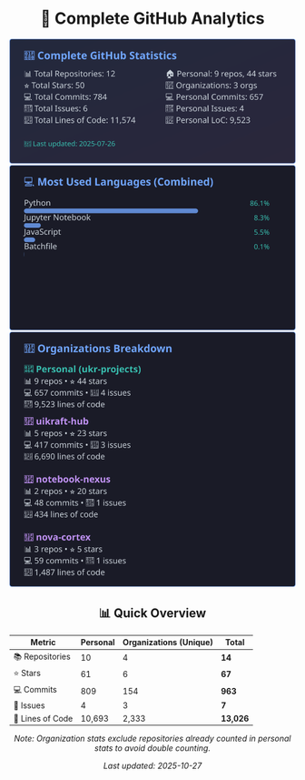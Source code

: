 <!-- GitHub Stats - Auto Generated -->
<div align="center">

# 🚀 Complete GitHub Analytics

![GitHub Stats](./assets/github-stats.svg)
![Languages](./assets/languages.svg)
![Organizations](./assets/organizations.svg)

## 📊 Quick Overview

| Metric | Personal | Organizations (Unique) | **Total** |
|--------|----------|------------------------|-----------|
| 📚 Repositories | 10 | 4 | **14** |
| ⭐ Stars | 61 | 6 | **67** |
| 💻 Commits | 809 | 154 | **963** |
| 🐛 Issues | 4 | 3 | **7** |
| 📏 Lines of Code | 10,693 | 2,333 | **13,026** |

*Note: Organization stats exclude repositories already counted in personal stats to avoid double counting.*

*Last updated: 2025-10-27*

</div>
<!-- End GitHub Stats -->